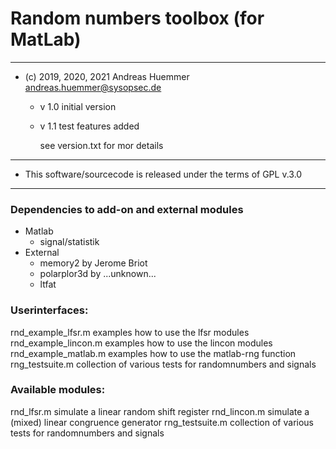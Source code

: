 # Random numbers toolbox (for MatLab)

------------------------------------------------------------------------
- (c) 2019, 2020, 2021 Andreas Huemmer <andreas.huemmer@sysopsec.de>
  - v 1.0     initial version
  - v 1.1     test features added
   
    see version.txt for mor details
------------------------------------------------------------------------
- This software/sourcecode is released under the terms of GPL v.3.0
------------------------------------------------------------------------

### Dependencies to add-on and external modules

* Matlab
   * signal/statistik
* External
   * memory2 by Jerome Briot
   * polarplor3d by ...unknown...
   * ltfat


### Userinterfaces:

rnd_example_lfsr.m      examples how to use the lfsr modules
rnd_example_lincon.m    examples how to use the lincon modules
rnd_example_matlab.m    examples how to use the matlab-rng function
rng_testsuite.m         collection of various tests for randomnumbers and signals

###  Available modules:

rnd_lfsr.m          simulate a linear random shift register
rnd_lincon.m        simulate a (mixed) linear congruence generator
rng_testsuite.m     collection of various tests for randomnumbers and signals
